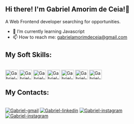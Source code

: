 ## Hi there! I'm Gabriel Amorim de Ceia!👋
A Web Frontend developer searching for opportunities.
- 🌱 I’m currently learning Javascript
- 📫 How to reach me: gabrielamorimdeceia@gmail.com
<h2>My Soft Skills:</h2>
<div style="display: inline_block"><br>
<a href="https://developer.mozilla.org/pt-BR/docs/Web/HTML" target="blank"><img align="center" alt="Gabriel-html" height="30" width="40" src="https://cdn.jsdelivr.net/gh/devicons/devicon@latest/icons/html5/html5-plain.svg" /></a>
<a href="https://developer.mozilla.org/pt-BR/docs/Web/CSS" target="blank"><img align="center" alt="Gabriel-css" height="30" width="40" src="https://cdn.jsdelivr.net/gh/devicons/devicon@latest/icons/css3/css3-original.svg" /></a>
 <a href="https://getbootstrap.com/" target="blank"><img align="center" alt="Gabriel-bootstrap" height="30" width="40" src="https://cdn.jsdelivr.net/gh/devicons/devicon@latest/icons/bootstrap/bootstrap-original.svg" /></a>
<a href="https://tailwindcss.com/" target="blank"><img align="center" alt="Gabriel-tailwind" height="30" width="40" src="https://cdn.jsdelivr.net/gh/devicons/devicon@latest/icons/tailwindcss/tailwindcss-original.svg" /></a>
<a href="https://sass-lang.com/" target="blank"><img align="center" alt="Gabriel-sass" height="30" width="40" src="https://cdn.jsdelivr.net/gh/devicons/devicon@latest/icons/sass/sass-original.svg" /></a>
<a href="https://git-scm.com/doc" target="blank"><img align="center" alt="Gabriel-git" height="30" width="40" src="https://cdn.jsdelivr.net/gh/devicons/devicon@latest/icons/git/git-original.svg" /></a>
<a href="https://developer.mozilla.org/pt-BR/docs/Web/JavaScript" target="blank"><img align="center" alt="Gabriel-javascript" height="30" width="40" src="https://cdn.jsdelivr.net/gh/devicons/devicon@latest/icons/javascript/javascript-plain.svg" /></a>
</div>

##
<h2>My Contacts:</h2>
<div style="display: inline_block"><br>
<a href="mailto:gabrielamorimdeceia@gmail.com" target="blank"><img align="center" alt="Gabriel-gmail" src="https://img.shields.io/badge/Gmail-D14836?style=for-the-badge&logo=gmail&logoColor=white" /></a>
<a href="www.linkedin.com/in/gabrielamorimdeceia" target="blank"><img align="center" alt="Gabriel-linkedin" src="https://img.shields.io/badge/LinkedIn-0077B5?style=for-the-badge&logo=linkedin&logoColor=white" /></a>
<a href="https://www.instagram.com/gabriel._.amorim/" target="blank"><img align="center" alt="Gabriel-instagram" src="https://img.shields.io/badge/Instagram-E4405F?style=for-the-badge&logo=instagram&logoColor=white" /></a>
<a href="https://api.whatsapp.com/send/?phone=5521983856721&text&type=phone_number&app_absent=0" target="blank"><img align="center" alt="Gabriel-instagram" src="https://img.shields.io/badge/WhatsApp-25D366?style=for-the-badge&logo=whatsapp&logoColor=white" /></a>
</div>
